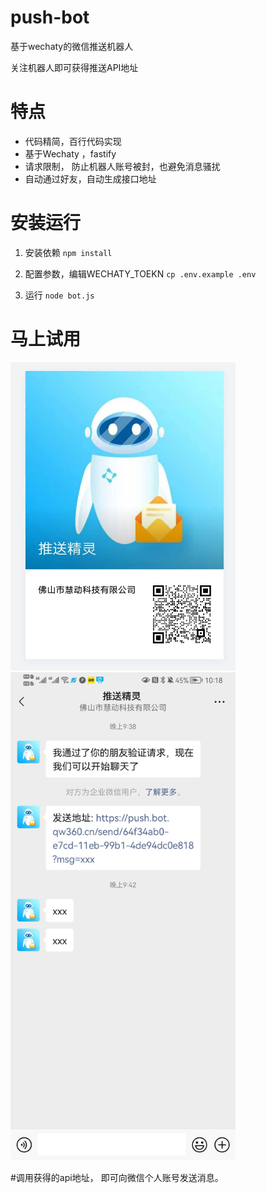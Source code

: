 # push-bot
基于wechaty的微信推送机器人

关注机器人即可获得推送API地址

# 特点
* 代码精简，百行代码实现
* 基于Wechaty ，fastify
* 请求限制， 防止机器人账号被封，也避免消息骚扰
* 自动通过好友，自动生成接口地址


# 安装运行

1. 安装依赖 `npm install`

2. 配置参数，编辑WECHATY_TOEKN   `cp .env.example .env`

3. 运行 `node bot.js`

# 马上试用

<img src="demo/bot_qr.jpeg" width="360px" />

<img src="demo/webhook.jpeg" width="360px" />

#调用获得的api地址， 即可向微信个人账号发送消息。

